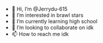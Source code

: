 - 👋 Hi, I’m @Jerrydu-615
- 👀 I’m interested in brawl stars
- 🌱 I’m currently learning high school
- 💞️ I’m looking to collaborate on idk
- 📫 How to reach me idk

<!---
Jerrydu-615/Jerrydu-615 is a ✨ special ✨ repository because its `README.md` (this file) appears on your GitHub profile.
You can click the Preview link to take a look at your changes.
--->
